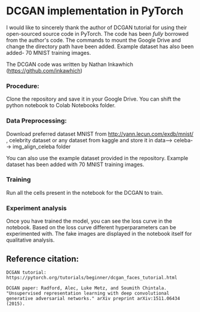 # DCGAN implementation in PyTorch

I would like to sincerely thank the author of DCGAN tutorial for using their open-sourced source code in PyTorch. The code has been *fully* borrowed from the author's code. The commands to mount the Google Drive and change the directory path have been added. Example dataset has also been added- 70 MNIST training images. 

The DCGAN code was written by Nathan Inkawhich (https://github.com/inkawhich)


### Procedure: 
 Clone the repository and save it in your Google Drive. You can shift the python notebook to Colab Notebooks folder.   
 
### Data Preprocessing: 
Download preferred dataset MNIST from http://yann.lecun.com/exdb/mnist/ , celebrity dataset or any dataset from kaggle and store it in data--> celeba--> img_align_celeba folder
  
 You can also use the example dataset provided in the repository. Example dataset has been added with 70 MNIST training images. 

### Training 
Run all the cells present in the notebook for the DCGAN to train.

### Experiment analysis 

Once you have trained the model, you can see the loss curve in the notebook. Based on the loss curve different hyperparameters can be experimented with. The fake images are displayed in the notebook itself for qualitative analysis.
  
  
  ## Reference citation: 
```
DCGAN tutorial: https://pytorch.org/tutorials/beginner/dcgan_faces_tutorial.html
```
```
DCGAN paper: Radford, Alec, Luke Metz, and Soumith Chintala. "Unsupervised representation learning with deep convolutional generative adversarial networks." arXiv preprint arXiv:1511.06434 (2015).
```
